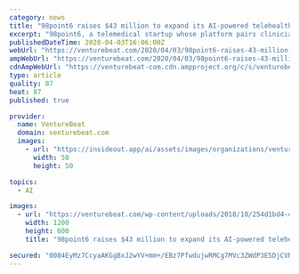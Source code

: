 ```yaml
---
category: news
title: "98point6 raises $43 million to expand its AI-powered telehealth service"
excerpt: "98point6, a telemedical startup whose platform pairs clinicians with AI to provide text-based care, today announced that it secured $40 million in financing. CEO Robbie Cape, a former Microsoft executive and the founder of the family organization company Cozi, said the capital would be used to hire three times more physicians by the end of April."
publishedDateTime: 2020-04-03T16:06:00Z
webUrl: "https://venturebeat.com/2020/04/03/98point6-raises-43-million-to-expand-its-ai-powered-telehealth-service/"
ampWebUrl: "https://venturebeat.com/2020/04/03/98point6-raises-43-million-to-expand-its-ai-powered-telehealth-service/amp/"
cdnAmpWebUrl: "https://venturebeat-com.cdn.ampproject.org/c/s/venturebeat.com/2020/04/03/98point6-raises-43-million-to-expand-its-ai-powered-telehealth-service/amp/"
type: article
quality: 87
heat: 87
published: true

provider:
  name: VentureBeat
  domain: venturebeat.com
  images:
    - url: "https://insideout.app/ai/assets/images/organizations/venturebeat.com-50x50.jpg"
      width: 50
      height: 50

topics:
  - AI

images:
  - url: "https://venturebeat.com/wp-content/uploads/2018/10/254d1bd4-41d8-4081-8bc9-2f7cb51956b3-e1585848851613.png?fit=1200%2C600&strip=all"
    width: 1200
    height: 600
    title: "98point6 raises $43 million to expand its AI-powered telehealth service"

secured: "0084EyMz7CcyaAKGgBxJ2wYV+mm+/EBz7PfwdujwRMCg7MVc3ZWdP3ESDjCVRIXFoBMNwEvpk7Pf4H36XhbZ4qsdCmW5EjU46sJrxfANy+vsGXyhFzpPg5ZinCwafJ4JUSY0fQk48r268DSesPrUmaJ7sOJVCFrXuiOeSS0FXBWZEgs36wUzRXT8zD+9RSwm32Ulrc4lXWn3Dip87qBcwDQ1CAn7ftV1OFNUZxbXiSHtNuPk0zcql1TXErT51TFb5LxvZzVFORvO9C8z7luJz+3jJedrotdySOvE+7Tzmc0jHjX2sVeFya+q4POdwJlmF4+ZKB55XymlLwHJQpjifmOUu3Uafo7CHpsVrodNN04O6mfUvfkGqwesx8PdzEjhakRsw9KR0u/P6X6DawHI16x6tSHROn7HeijtX+5nS4DyURroCAI16o2LlGYaYmePtLsJ6NcO/3ax7H7GNAkJhQwZlaNimVnmspRKwof1Glw=;josKxwf54LKWLE6mXzUEvA=="
---
```


